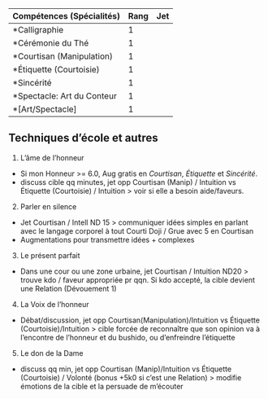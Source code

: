 | Compétences (Spécialités)                     | Rang  | Jet
| --------------------------------------------- | ----- | -------
| *Calligraphie                                 | 1     |
| *Cérémonie du Thé                             | 1     |
| *Courtisan (Manipulation)                     | 1     |
| *Étiquette (Courtoisie)                       | 1     |
| *Sincérité                                    | 1     |
| *Spectacle: Art du Conteur                    | 1     |
| *[Art/Spectacle]                              | 1     |

## Techniques d’école et autres

1. L’âme de l’honneur
  * Si mon Honneur >= 6.0, Aug gratis en *Courtisan*, *Étiquette* et *Sincérité*.
  * discuss cible qq minutes, jet opp Courtisan (Manip) / Intuition vs
    Étiquette (Courtoisie) / Intuition > voir si elle a besoin aide/faveurs.
2. Parler en silence
  * Jet Courtisan / Intell ND 15 > communiquer idées simples en parlant avec le
    langage corporel à tout Courti Doji / Grue avec 5 en Courtisan
  * Augmentations pour transmettre idées + complexes
3. Le présent parfait
  * Dans une cour ou une zone urbaine, jet Courtisan / Intuition ND20 > trouve
    kdo / faveur appropriée pr qqn. Si kdo accepté, la cible devient une Relation
    (Dévouement 1)
4. La Voix de l’honneur
  * Débat/discussion, jet opp Courtisan(Manipulation)/Intuition vs Étiquette
    (Courtoisie)/Intuition > cible forcée de reconnaître que son opinion va à
    l’encontre de l’honneur et du bushido, ou d’enfreindre l’étiquette
5. Le don de la Dame
  * discuss qq min, jet opp Courtisan (Manip)/Intuition vs Étiquette (Courtoisie)
    / Volonté (bonus +5k0 si c’est une Relation) > modifie émotions de la cible
    et la persuade de m’écouter
